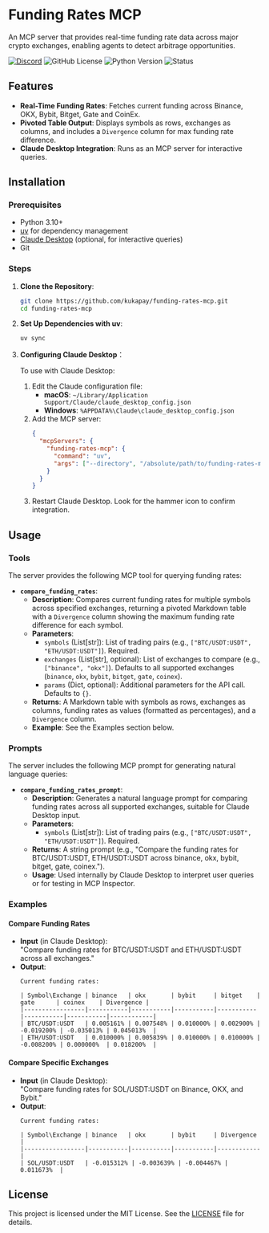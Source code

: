# Funding Rates MCP

An MCP server that provides real-time funding rate data across major crypto exchanges, enabling agents to detect arbitrage opportunities. 

[![Discord](https://img.shields.io/discord/1353556181251133481?cacheSeconds=3600)](https://discord.gg/aRnuu2eJ)
![GitHub License](https://img.shields.io/github/license/kukapay/funding-rates-mcp)
![Python Version](https://img.shields.io/badge/python-3.10+-blue)
![Status](https://img.shields.io/badge/status-active-brightgreen.svg)

## Features

- **Real-Time Funding Rates**: Fetches current funding across Binance, OKX, Bybit, Bitget, Gate and CoinEx.
- **Pivoted Table Output**: Displays symbols as rows, exchanges as columns, and includes a `Divergence` column for max funding rate difference.
- **Claude Desktop Integration**: Runs as an MCP server for interactive queries.

## Installation

### Prerequisites
- Python 3.10+
- [uv](https://github.com/astral-sh/uv) for dependency management
- [Claude Desktop](https://www.anthropic.com/claude) (optional, for interactive queries)
- Git

### Steps
1. **Clone the Repository**:
   ```bash
   git clone https://github.com/kukapay/funding-rates-mcp.git
   cd funding-rates-mcp
   ```

2. **Set Up Dependencies with uv**:
   ```bash
   uv sync
   ```

3. **Configuring Claude Desktop**：

    To use with Claude Desktop:
    1. Edit the Claude configuration file:
       - **macOS**: `~/Library/Application Support/Claude/claude_desktop_config.json`
       - **Windows**: `%APPDATA%\Claude\claude_desktop_config.json`
    2. Add the MCP server:
       ```json
       {
         "mcpServers": {
           "funding-rates-mcp": {
             "command": "uv",
             "args": ["--directory", "/absolute/path/to/funding-rates-mcp", "run", "funding-rates-mcp"]
           }
         }
       }
       ```
    3. Restart Claude Desktop. Look for the hammer icon to confirm integration.

## Usage
    
### Tools

The server provides the following MCP tool for querying funding rates:

- **`compare_funding_rates`**:
  - **Description**: Compares current funding rates for multiple symbols across specified exchanges, returning a pivoted Markdown table with a `Divergence` column showing the maximum funding rate difference for each symbol.
  - **Parameters**:
    - `symbols` (List[str]): List of trading pairs (e.g., `["BTC/USDT:USDT", "ETH/USDT:USDT"]`). Required.
    - `exchanges` (List[str], optional): List of exchanges to compare (e.g., `["binance", "okx"]`). Defaults to all supported exchanges (`binance`, `okx`, `bybit`, `bitget`, `gate`, `coinex`).
    - `params` (Dict, optional): Additional parameters for the API call. Defaults to `{}`.
  - **Returns**: A Markdown table with symbols as rows, exchanges as columns, funding rates as values (formatted as percentages), and a `Divergence` column.
  - **Example**: See the Examples section below.

### Prompts

The server includes the following MCP prompt for generating natural language queries:

- **`compare_funding_rates_prompt`**:
  - **Description**: Generates a natural language prompt for comparing funding rates across all supported exchanges, suitable for Claude Desktop input.
  - **Parameters**:
    - `symbols` (List[str]): List of trading pairs (e.g., `["BTC/USDT:USDT", "ETH/USDT:USDT"]`). Required.
  - **Returns**: A string prompt (e.g., "Compare the funding rates for BTC/USDT:USDT, ETH/USDT:USDT across binance, okx, bybit, bitget, gate, coinex.").
  - **Usage**: Used internally by Claude Desktop to interpret user queries or for testing in MCP Inspector.

### Examples
#### Compare Funding Rates
- **Input** (in Claude Desktop):  
  "Compare funding rates for BTC/USDT:USDT and ETH/USDT:USDT across all exchanges."
- **Output**:
  ```
  Current funding rates:

  | Symbol\Exchange | binance   | okx       | bybit     | bitget    | gate      | coinex    | Divergence |
  |-----------------|-----------|-----------|-----------|-----------|-----------|-----------|------------|
  | BTC/USDT:USDT   | 0.005161% | 0.007548% | 0.010000% | 0.002900% | -0.019200% | -0.035013% | 0.045013%  |
  | ETH/USDT:USDT   | 0.010000% | 0.005839% | 0.010000% | 0.010000% | -0.008200% | 0.000000%  | 0.018200%  |
  ```

#### Compare Specific Exchanges
- **Input** (in Claude Desktop):  
  "Compare funding rates for SOL/USDT:USDT on Binance, OKX, and Bybit."
- **Output**:
  ```
  Current funding rates:

  | Symbol\Exchange | binance   | okx       | bybit     | Divergence |
  |-----------------|-----------|-----------|-----------|------------|
  | SOL/USDT:USDT   | -0.015312% | -0.003639% | -0.004467% | 0.011673%  |
  ```

## License

This project is licensed under the MIT License. See the [LICENSE](LICENSE) file for details.


